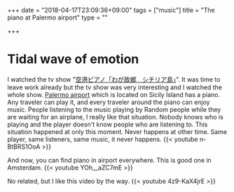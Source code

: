 +++
date = "2018-04-17T23:09:36+09:00"
tags = ["music"]
title = "The piano at Palermo airport"
type = ""

+++
# Tidal wave of emotion
I watched the tv show ”[空港ピアノ「わが故郷　シチリア島」](https://hh.pid.nhk.or.jp/pidh07/ProgramIntro/Show.do?pkey=001-20180128-11-17047)”. It was time to leave work already but the tv show was very interesting and I watched the whole show.
[Palermo airport](http://www.gesap.it/en/) which is located on Sicily Island has a piano. Any traveler can play it, and every traveler around the piano can enjoy music. People listening to the music playing by Random people while they are waiting for an airplane, I really like that situation. Nobody knows who is playing and the player doesn't know people who are listening to. This situation happened at only this moment. Never happens at other time. Same player, same listeners, same music, it never happens.
{{< youtube n-BtBRS1OoA >}}

And now, you can find piano in airport everywhere. This is good one in Amsterdam.
{{< youtube YOh__aZC7mE >}}

No related, but I like this video by the way.
{{< youtube 4z9-KaX4jrE >}}